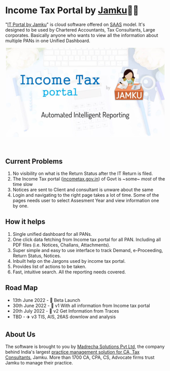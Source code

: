 # Income Tax Portal by [Jamku](https://madrecha.com/jamku/)👩‍🦰

"[IT Portal by Jamku](https://itportal.jamku.app/)" is cloud software offered on [SAAS](https://en.wikipedia.org/wiki/Software_as_a_service) model. It's designed to be used by Chartered Accountants, Tax Consultants, Large corporates. Basically anyone who wants to view all the information about multiple PANs in one Unified Dashboard.

<p align="center">
  <img src="img/cover-image.jpg" alt="Income Tax Portal by Jamku cover image" width="500px"/>
</p>
<br/>

## Current Problems

1. No visibility on what is the Return Status after the IT Return is filed.
1. The Income Tax portal ([incometax.gov.in](https://www.incometax.gov.in/iec/foportal)) of Govt is ~some~ _most_ of the time slow
1. Notices are sent to Client and consultant is unware about the same
1. Login and navigating to the right page takes a lot of time. Some of the pages needs user to select Assesment Year and view information one by one.

## How it helps

1. Single unified dashboard for all PANs.
1. One click data fetching from Income tax portal for all PAN. Including all PDF files (i.e. Notices, Challans, Attachments).
1. Super simple and easy to use interface to track Demand, e-Proceeding, Return Status, Notices.
1. Inbuilt help on the Jargons used by income tax portal.
1. Provides list of actions to be taken.
1. Fast, intuitive search. All the reporting needs covered.

## Road Map

* 13th June 2022 - 🐛 Beta Launch
* 30th June 2022 - 🦋 v1 With all information from Income tax portal
* 20th July 2022 - 🚗 v2 Get Information from Traces
* TBD - ✈️ v3 TIS, AIS, 26AS downlow and analysis

## About Us

The software is brought to you by [Madrecha Solutions Pvt Ltd](https://www.linkedin.com/company/madrecha-and-company/), the company behind India's largest [practice management solution for CA, Tax Consultants](https://madrecha.com/jamku/), Jamku. More than 1700 CA, CPA, CS, Advocate firms trust Jamku to manage their practice. 
